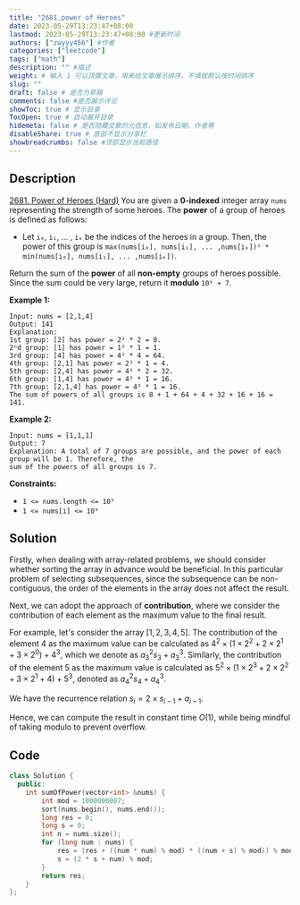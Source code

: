 ```yaml
---
title: "2681.power of Heroes"
date: 2023-05-29T13:23:47+08:00
lastmod: 2023-05-29T13:23:47+08:00 #更新时间
authors: ["zwyyy456"] #作者
categories: ["leetcode"]
tags: ["math"]
description: "" #描述
weight: # 输入 1 可以顶置文章，用来给文章展示排序，不填就默认按时间排序
slug: ""
draft: false # 是否为草稿
comments: false #是否展示评论
showToc: true # 显示目录
TocOpen: true # 自动展开目录
hidemeta: false # 是否隐藏文章的元信息，如发布日期、作者等
disableShare: true # 底部不显示分享栏
showbreadcrumbs: false #顶部显示当前路径
---
```

## Description
[2681. Power of Heroes (Hard)](https://leetcode.com/problems/power-of-heroes/)
You are given a **0-indexed** integer array `nums` representing the strength of some heroes. The
**power** of a group of heroes is defined as follows:

- Let `i₀`, `i₁`, ... , `iₖ` be the indices of the heroes in a group. Then, the power of this group
is `max(nums[i₀], nums[i₁], ... ,nums[iₖ])² * min(nums[i₀], nums[i₁], ... ,nums[iₖ])`.

Return the sum of the **power** of all **non-empty** groups of heroes possible. Since the sum could
be very large, return it **modulo** `10⁹ + 7`.

**Example 1:**

```
Input: nums = [2,1,4]
Output: 141
Explanation:
1st group: [2] has power = 2² * 2 = 8.
2ⁿd group: [1] has power = 1² * 1 = 1.
3rd group: [4] has power = 4² * 4 = 64.
4th group: [2,1] has power = 2² * 1 = 4.
5th group: [2,4] has power = 4² * 2 = 32.
6th group: [1,4] has power = 4² * 1 = 16.
7th group: [2,1,4] has power = 4² * 1 = 16.
The sum of powers of all groups is 8 + 1 + 64 + 4 + 32 + 16 + 16 = 141.

```

**Example 2:**

```
Input: nums = [1,1,1]
Output: 7
Explanation: A total of 7 groups are possible, and the power of each group will be 1. Therefore, the
sum of the powers of all groups is 7.

```

**Constraints:**

- `1 <= nums.length <= 10⁵`
- `1 <= nums[i] <= 10⁹`

## Solution
Firstly, when dealing with array-related problems, we should consider whether sorting the array in advance would be beneficial. In this particular problem of selecting subsequences, since the subsequence can be non-contiguous, the order of the elements in the array does not affect the result.

Next, we can adopt the approach of **contribution**, where we consider the contribution of each element as the maximum value to the final result.

For example, let's consider the array $[1, 2, 3, 4, 5]$. The contribution of the element $4$ as the maximum value can be calculated as $4^2 \times (1 \times 2^2 + 2 \times 2^1 + 3 \times 2^0) + 4^3$, which we denote as $a_3^2 s_3 + a_3^3$. Similarly, the contribution of the element $5$ as the maximum value is calculated as $5^2 \times (1 \times 2^3 + 2 \times 2^2 + 3 \times 2^1 + 4) + 5^3$, denoted as $a_4^2 s_4 + a_4^3$.

We have the recurrence relation $s_i = 2 \times s_{i - 1} + a_{i - 1}$.

Hence, we can compute the result in constant time $O(1)$, while being mindful of taking modulo to prevent overflow.

## Code
```cpp
class Solution {
  public:
    int sumOfPower(vector<int> &nums) {
        int mod = 1000000007;
        sort(nums.begin(), nums.end());
        long res = 0;
        long s = 0;
        int n = nums.size();
        for (long num : nums) {
            res = (res + ((num * num) % mod) * ((num + s) % mod)) % mod;
            s = (2 * s + num) % mod;
        }
        return res;
    }
};
```
